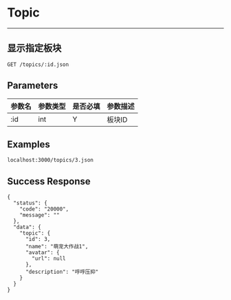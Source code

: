 # Topic
---
## 显示指定板块

```
GET /topics/:id.json
```

## Parameters

|参数名|参数类型|是否必填|参数描述|
|-----|--------|-------|--------|
|:id|int|Y|板块ID|


## Examples
```
localhost:3000/topics/3.json
```

## Success Response
```
{
  "status": {
    "code": "20000",
    "message": ""
  },
  "data": {
    "topic": {
      "id": 3,
      "name": "萌宠大作战1",
      "avatar": {
        "url": null
      },
      "description": "呼呼压抑"
    }
  }
}
```
